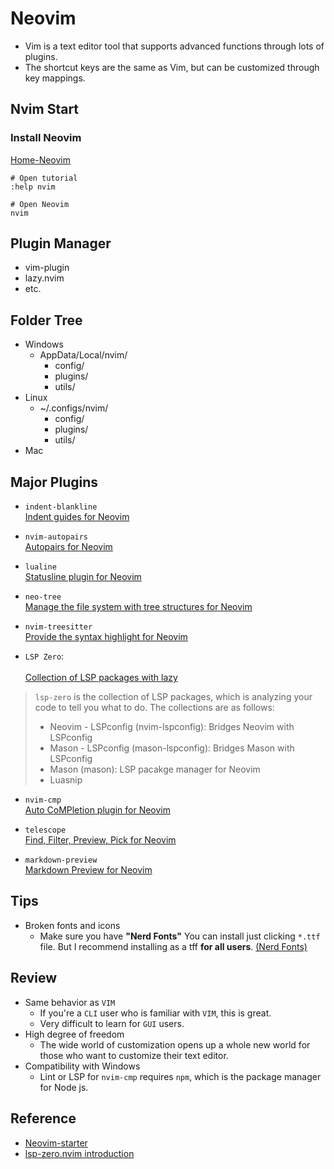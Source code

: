 # Neovim
- Vim is a text editor tool that supports advanced functions through lots of plugins.
- The shortcut keys are the same as Vim, but can be customized through key mappings.

## Nvim Start
### Install Neovim
[Home-Neovim](https://neovim.io/)


```
# Open tutorial
:help nvim

# Open Neovim
nvim
```

## Plugin Manager
- vim-plugin
- lazy.nvim
- etc.

## Folder Tree
- Windows
    - AppData/Local/nvim/
        - config/
        - plugins/
        - utils/
- Linux
    - ~/.configs/nvim/
        - config/
        - plugins/
        - utils/
- Mac

## Major Plugins
- `indent-blankline`
    </br>[Indent guides for Neovim](https://github.com/lukas-reineke/indent-blankline.nvim)

- `nvim-autopairs`
    </br>[Autopairs for Neovim](https://github.com/windwp/nvim-autopairs)

- `lualine`
    </br>[Statusline plugin for Neovim](https://github.com/nvim-lualine/lualine.nvim)

- `neo-tree`
    </br>[Manage the file system with tree structures for Neovim](https://github.com/nvim-neo-tree/neo-tree.nvim)

- `nvim-treesitter`
    </br>[Provide the syntax highlight for Neovim](https://github.com/nvim-treesitter/nvim-treesitter)

- `LSP Zero`:   
    </br>[Collection of LSP packages with lazy](https://github.com/VonHeikemen/lsp-zero.nvim/blob/v3.x/doc/md/guides/lazy-loading-with-lazy-nvim.md)
> `lsp-zero` is the collection of LSP packages, which is analyzing your code to tell you what to do.
> The collections are as follows:
>    - Neovim - LSPconfig (nvim-lspconfig): Bridges Neovim with LSPconfig  
>    - Mason - LSPconfig (mason-lspconfig): Bridges Mason with LSPconfig
>    - Mason (mason): LSP pacakge manager for Neovim 
>    - Luasnip

- `nvim-cmp`
    </br>[Auto CoMPletion plugin for Neovim](https://github.com/hrsh7th/nvim-cmp)

- `telescope`
    </br>[Find, Filter, Preview, Pick for Neovim](https://github.com/nvim-telescope/telescope.nvim)

- `markdown-preview`
    </br>[Markdown Preview for Neovim](https://github.com/iamcco/markdown-preview.nvim)


## Tips
- Broken fonts and icons
    - Make sure you have **"Nerd Fonts"**
    You can install just clicking `*.ttf` file.
    But I recommend installing as a tff **for all users**. [(Nerd Fonts)](https://www.nerdfonts.com/)

## Review
- Same behavior as `VIM`
    - If you're a `CLI` user who is familiar with `VIM`, this is great.
    - Very difficult to learn for `GUI` users.
- High degree of freedom
    - The wide world of customization opens up a whole new world for those who want to customize their text editor.
- Compatibility with Windows
    - Lint or LSP for `nvim-cmp` requires `npm`, which is the package manager for Node js.

## Reference
- [Neovim-starter](https://github.com/moong00n/neovim-starter)
- [lsp-zero.nvim introduction](https://lsp-zero.netlify.app/v3.x/introduction.html)

